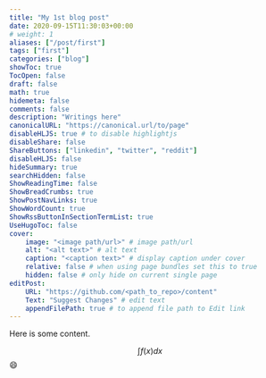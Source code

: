 ```yaml
---
title: "My 1st blog post"
date: 2020-09-15T11:30:03+00:00
# weight: 1
aliases: ["/post/first"]
tags: ["first"]
categories: ["blog"]
showToc: true
TocOpen: false
draft: false
math: true
hidemeta: false
comments: false
description: "Writings here"
canonicalURL: "https://canonical.url/to/page"
disableHLJS: true # to disable highlightjs
disableShare: false
ShareButtons: ["linkedin", "twitter", "reddit"]
disableHLJS: false
hideSummary: true
searchHidden: false
ShowReadingTime: false
ShowBreadCrumbs: true
ShowPostNavLinks: true
ShowWordCount: true
ShowRssButtonInSectionTermList: true
UseHugoToc: false
cover:
    image: "<image path/url>" # image path/url
    alt: "<alt text>" # alt text
    caption: "<caption text>" # display caption under cover
    relative: false # when using page bundles set this to true
    hidden: false # only hide on current single page
editPost:
    URL: "https://github.com/<path_to_repo>/content"
    Text: "Suggest Changes" # edit text
    appendFilePath: true # to append file path to Edit link
---
```


Here is some content.

$$ \int f(x) dx$$
:smile:
